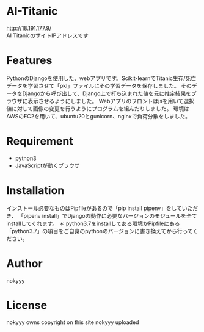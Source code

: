 # AI-Titanic

http://18.191.177.9/
<br>
AI TitanicのサイトIPアドレスです 
 
# Features

PythonのDjangoを使用した、webアプリです。Scikit-learnでTitanic生存/死亡データを学習させて「pkl」ファイルにその学習データを保存しました。
そのデータをDjangoから呼び出して、Django上で打ち込まれた値を元に推定結果をブラウザに表示させるようにしました。
Webアプリのフロントはjsを用いて選択値に対して画像の変更を行うようにプログラムを組んだりしました。
環境はAWSのEC2を用いて、ubuntu20とgunicorn、nginxで負荷分散をしました。

# Requirement
 
* python3
* JavaScriptが動くブラウザ
 
# Installation

インストール必要なものはPipfileがあるので「pip install pipenv」をしていただき、
「pipenv install」でDjangoの動作に必要なバージョンのモジュールを全てinstallしてくれます。
＊ python3.7をinstallしてある環境かPipfileにある「python3.7」の項目をご自身のpythonのバージョンに書き換えてから行ってください。

# Author

nokyyy
 
# License
 
 nokyyy owns copyright on this site nokyyy uploaded
